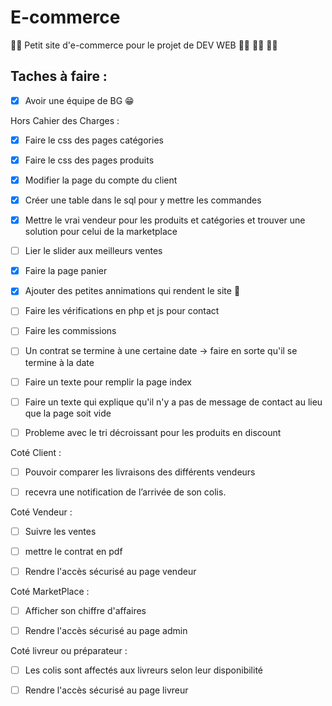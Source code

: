 # E-commerce
:man_technologist: Petit site d'e-commerce pour le projet de DEV WEB :woman_technologist: :woman_technologist: :woman_technologist:

## Taches à faire :

- [X] Avoir une équipe de BG :grin:

Hors Cahier des Charges : 

- [X] Faire le css des pages catégories
- [X] Faire le css des pages produits
- [X] Modifier la page du compte du client 
- [X] Créer une table dans le sql pour y mettre les commandes
- [X] Mettre le vrai vendeur pour les produits et catégories et trouver une solution pour celui de la marketplace
- [ ] Lier le slider aux meilleurs ventes
- [X] Faire la page panier
- [X] Ajouter des petites annimations qui rendent le site 🤌
- [ ] Faire les vérifications en php et js pour contact
- [ ] Faire les commissions
- [ ] Un contrat se termine à une certaine date -> faire en sorte qu'il se termine à la date
- [ ] Faire un texte pour remplir la page index 
- [ ] Faire un texte qui explique qu'il n'y a pas de message de contact au lieu que la page soit vide
- [ ] Probleme avec le tri décroissant pour les produits en discount



Coté Client :

- [ ] Pouvoir comparer les livraisons des différents vendeurs
- [ ] recevra une notification de l’arrivée de son colis.



Coté Vendeur :

- [ ] Suivre les ventes
- [ ] mettre le contrat en pdf
- [ ] Rendre l'accès sécurisé au page vendeur


Coté MarketPlace :

- [ ] Afficher son chiffre d'affaires
- [ ] Rendre l'accès sécurisé au page admin



Coté livreur ou préparateur : 

- [ ] Les colis sont affectés aux livreurs selon leur disponibilité
- [ ] Rendre l'accès sécurisé au page livreur
 


